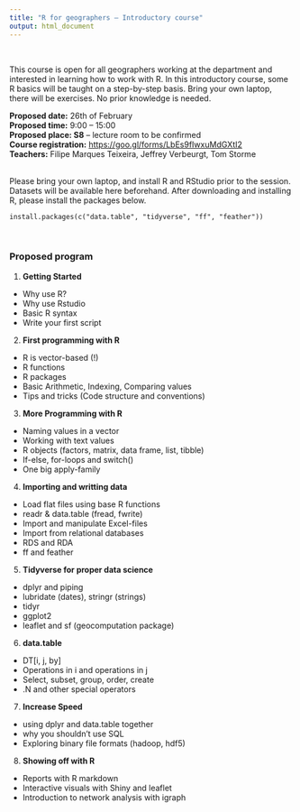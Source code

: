 ```yaml
---
title: "R for geographers – Introductory course"
output: html_document
---
```


<br>  
  
This course is open for all geographers working at the department and interested in learning how to work with R. In this introductory course, some R basics will be taught on a step-by-step basis. Bring your own laptop, there will be exercises. No prior knowledge is needed.
<br>  

**Proposed date:** 26th of February  
**Proposed time:** 9:00 – 15:00  
**Proposed place: S8** – lecture room to be confirmed  
**Course registration:** https://goo.gl/forms/LbEs9fIwxuMdGXtI2  
**Teachers:** Filipe Marques Teixeira, Jeffrey Verbeurgt, Tom Storme  
<br>  

Please bring your own laptop, and install R and RStudio prior to the session. Datasets will be available here beforehand.
After downloading and installing R, please install the packages below.

```{r eval=FALSE}
install.packages(c("data.table", "tidyverse", "ff", "feather"))
```
<br>  

### Proposed program
1. **Getting Started**
-	Why use R?
-	Why use Rstudio
-	Basic R syntax
-	Write your first script  

2. **First programming with R**
-	R is vector-based (!)
-	R functions
-	R packages
-	Basic Arithmetic, Indexing, Comparing values
-	Tips and tricks (Code structure and conventions)  

3. **More Programming with R**
-	Naming values in a vector
-	Working with text values
-	R objects (factors, matrix, data frame, list, tibble)
-	If-else, for-loops and switch()
-	One big apply-family  

4. **Importing and writting data**
-	Load flat files using base R functions
-	readr & data.table (fread, fwrite)
-	Import and manipulate Excel-files
-	Import from relational databases
-	RDS and RDA
-	ff and feather  

5. **Tidyverse for proper data science**
-	dplyr and piping
-	lubridate (dates), stringr (strings)
-	tidyr
-	ggplot2
- leaflet and sf (geocomputation package)

6. **data.table**
-	DT[i, j, by]
-	Operations in i and operations in j
-	Select, subset, group, order, create
-	.N and other special operators  

7. **Increase Speed**
-	using dplyr and data.table together
-	why you shouldn’t use SQL
-	Exploring binary file formats (hadoop, hdf5)

8. **Showing off with R**
-	Reports with R markdown
-	Interactive visuals with Shiny and leaflet
-	Introduction to network analysis with igraph
